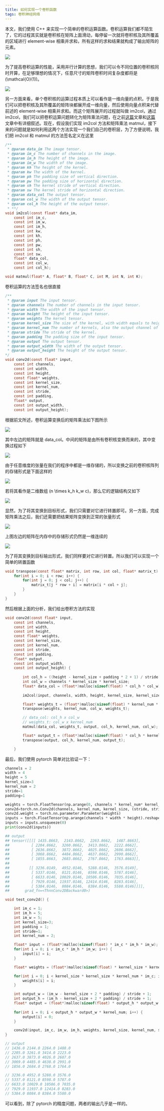 ```yaml
---
title: 如何实现一个卷积函数
tags: 卷积神经网络
---
```


本文，我们使用 C++ 来实现一个简单的卷积运算函数。卷积运算我们都不陌生了，它的过程其实就是卷积核在矩阵上面滑动，每停留一次就将卷积核及其所覆盖的区域进行 element-wise 相乘并求和，所有这样的求和结果就构成了输出矩阵的元素。

![](/resources/2022-06-09-conv2d/./conv_conv-simple.png) 

为了提高卷积运算的性能，采用并行计算的思想，我们可以令不同位置的卷积核同时开算，在足够理想的情况下，任意尺寸的矩阵卷积时间复杂度都将是 \(\mathcal{O}(1)\)。

![](/resources/2022-06-09-conv2d/./conv_conv-simple-paralle.png)

另一方面来看，单个卷积核的运算过程本质上可以看作是一维向量的点积。于是我们可以把卷积核及其所覆盖的矩阵块都展开成一维向量，然后使用向量点积来代替前述的 element-wise 相乘并求和。而这个矩阵展开的过程就叫做 im2col，通过 im2col，我们可以把卷积运算问题转化为矩阵乘法问题，在之前[这篇](https://seanwangjs.github.io/2022/04/24/im2col.html)文章和[这篇](https://seanwangjs.github.io/2022/04/28/im2col-programming.html)文章中有详细叙述。现在，假设我们实现 im2col 方法和矩阵乘法 matmul，接下来的问题就是如何利用这两个方法实现一个我们自己的卷积层，为了方便说明，我们把 im2col 和 matmul 的方法签名定义在这里

```c
/**
 * @param data_im The image tensor.
 * @param im_c The number of channels in the image.
 * @param im_h The height of the image.
 * @param im_w The width of the image.
 * @param kh The height of the kernel.
 * @param kw The width of the kernel.
 * @param ph The padding size of vertical direction.
 * @param pw The padding size of horizontal direction.
 * @param sh The kernel stride of vertical direction. 
 * @param sw The kernel stride of horizontal direction.
 * @param data_col The output tensor.
 * @param col_w The width of the output tensor.
 * @param col_h The height of the output tensor.
 * **/
void im2col(const float* data_im, 
    const int im_c, 
    const int im_w, 
    const int im_h, 
    const int kw, 
    const int kh, 
    const int ph, 
    const int pw, 
    const int sh,
    const int sw,
    float* data_col, 
    const int col_w, 
    const int col_h);

void matmul(float* A, float* B, float* C, int M, int N, int K);
```

卷积运算的方法签名也很直接

```c
/**
 * @param input The input tensor.
 * @param channels The number of channels in the input tensor.
 * @param width The width of the input tensor.
 * @param height The height of the input tensor.
 * @param weights The kernel tensor.
 * @param kernel_size The size of the kernel, with width equals to height.
 * @param kernel_num The number of kernels, also the output channel of convolution.
 * @param stride The stride of the kernel.
 * @param padding The padding size of the input tensor.
 * @param output The output tensor.
 * @param output_width The width of the output tensor.
 * @param output_height The height of the output tensor.
*/
void conv2d(const float* input, 
    const int channels, 
    const int width, 
    const int height,
    const float* weights,
    const int kernel_size,
    const int kernel_num,
    const int stride,
    const int padding,
    float* output,
    const int output_width,
    const int output_height);
```

根据前文所述，卷积运算变换后的矩阵乘法如下图所示

![](/resources/2022-06-09-conv2d/conv_im2col-matmul.png)

其中左边的矩阵就是 data_col。中间的矩阵是由所有卷积核变换而来的，其中变换过程如下

![](/resources/2022-06-09-conv2d/conv_kernel-transform.png)

由于任意维度的张量在我们的程序中都是一维存储的，所以变换之前的卷积核阵列的存储形式是下面这样的

![](/resources/2022-06-09-conv2d/conv_kernel-1d.png)

若将其看作是二维数组 \(n \times k_h k_w c\)，那么它的逻辑结构又如下

![](/resources/2022-06-09-conv2d/conv_kernel-2d.png)

显然，为了将其变换到目标形式，我们只需要对它进行转置即可。另一方面，完成矩阵乘法之后，我们还需要把结果矩阵变换到正常的张量形式

![](/resources/2022-06-09-conv2d/conv_output-transform.png)

上图左边的矩阵在内存中的存储形式仍然是一维连续的

![](/resources/2022-06-09-conv2d/conv_output-1d.png)

为了将其变换到目标输出形式，我们同样要对它进行转置。所以我们可以实现一个简单的转置函数

```c
void transpose(const float* matrix, int row, int col, float* matrix_t) {
    for(int i = 0; i < row; i++) {
        for(int j = 0; j < col; j++) {
            matrix_t[j * row + i] = matrix[i * col + j];
        }
    }
}
```

然后根据上面的分析，我们给出卷积方法的实现

```c
void conv2d(const float* input, 
    const int channels, 
    const int width, 
    const int height,
    const float* weights,
    const int kernel_size,
    const int kernel_num,
    const int stride,
    const int padding,
    float* output,
    const int output_width,
    const int output_height) {
        
        int col_h = ((height - kernel_size + padding * 2 + 1) / stride) * ((width - kernel_size + padding * 2 + 1) / stride);
        int col_w = channels * kernel_size * kernel_size;
        float* data_col = (float*)malloc(sizeof(float) * col_h * col_w);
        
        im2col(input, channels, width, height, kernel_size, kernel_size, padding, padding, stride, stride, data_col, col_w, col_h);

        float* weights_t = (float*)malloc(sizeof(float) * kernel_num * col_w);
        transpose(weights, kernel_num, col_w, weights_t);

        // data_col: col_h x col_w
        // weights_t: col_w x kernel_num
        matmul(data_col, weights_t, output, col_h, kernel_num, col_w);

        float* output_t = (float*)malloc(sizeof(float) * col_h * kernel_num);
        transpose(output, col_h, kernel_num, output_t);

    }
```

最后，我们使用 pytorch 简单对比验证一下：

```python
channels = 2
width = 4
height = 5
kernel_size=3
kernel_num = 2
stride=1
padding=1

weights = torch.FloatTensor(np.arange(0, channels * kernel_num* kernel_size**2).reshape(kernel_num, channels, kernel_size, kernel_size))
conv2d=torch.nn.Conv2d(channels, kernel_num, kernel_size, (stride, stride), padding)
conv2d.weight = torch.nn.parameter.Parameter(weights)
inputs = torch.FloatTensor(np.arange(channels * width * height).reshape(channels, height, width))
inputs = inputs.unsqueeze(0)
print(conv2d(inputs))

## output
## tensor([[[[ 1435.8663,  2143.8662,  2263.8662,  1487.8663],
##          [ 2204.8662,  3260.8662,  3413.8662,  2222.8662],
##          [ 2636.8662,  3872.8662,  4025.8662,  2606.8662],
##          [ 3068.8662,  4484.8662,  4637.8662,  2990.8662],
##          [ 1855.8663,  2683.8662,  2767.8662,  1763.8663]],
##
##         [[ 3236.0149,  4952.0146,  5288.0146,  3576.0149],
##          [ 5337.0146,  8121.0146,  8598.0146,  5787.0146],
##          [ 6633.0146, 10029.0146, 10506.0146,  7035.0146],
##          [ 7929.0146, 11937.0146, 12414.0146,  8283.0146],
##          [ 5384.0146,  8084.0146,  8384.0146,  5580.0146]]]],
##       grad_fn=<ThnnConv2DBackward0>)
```

```c
void test_conv2d() {

    int im_c = 1;
    int im_h = 5;
    int im_w = 5;
    int kernel_size=3;
    int padding = 1;
    int stride=1;
    int kernel_num = 2;

    float* input = (float*)malloc(sizeof(float) * im_c * im_h * im_w);
    for(int i = 0; i < im_c * im_h * im_w; i++) {
        input[i] = i;
    }

    float* weights = (float*)malloc(sizeof(float) * kernel_size * kernel_size * kernel_num * im_c);

    for(int i = 0; i < kernel_size * kernel_size * kernel_num * im_c; i++) {
        weights[i] = i;
    }

    int output_w = (im_w - kernel_size + 2 * padding) / stride + 1;
    int output_h = (im_h - kernel_size + 2 * padding) / stride + 1;
    float* output = (float*)malloc(sizeof(float) * output_h * output_w * kernel_num);
    
    for(int i = 0; i < output_h * output_w * kernel_num; i++) {
        output[i] = 0;
    }

    conv2d(input, im_c, im_w, im_h, weights, kernel_size, kernel_num, stride, padding, output, output_w, output_h);
}

// output
// 1436.0 2144.0 2264.0 1488.0
// 2205.0 3261.0 3414.0 2223.0
// 2637.0 3873.0 4026.0 2607.0
// 3069.0 4485.0 4638.0 2991.0
// 1856.0 2684.0 2768.0 1764.0

// 3236.0 4952.0 5288.0 3576.0
// 5337.0 8121.0 8598.0 5787.0
// 6633.0 10029.0 10506.0 7035.0
// 7929.0 11937.0 12414.0 8283.0
// 5384.0 8084.0 8384.0 5580.0
```

可以看到，除了 pytorch 的精度问题，两者的输出几乎是一样的。